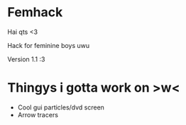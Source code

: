 # Femhack

Hai qts <3

Hack for feminine boys uwu

Version 1.1 :3

# Thingys i gotta work on >w<

* Cool gui particles/dvd screen
* Arrow tracers